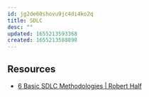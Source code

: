 ```yaml
---
id: jg2de60shovu9jc4di4ko2q
title: SDLC
desc: ""
updated: 1655213593368
created: 1655213588898
---
```


## Resources

- [6 Basic SDLC Methodologies | Robert Half](https://www.roberthalf.com/blog/salaries-and-skills/6-basic-sdlc-methodologies-which-one-is-best)
